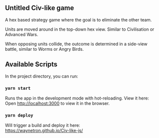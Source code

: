 ## Untitled Civ-like game

A hex based strategy game where the goal is to eliminate the other team.

Units are moved around in the top-down hex view. Similar to Civilisation or Advanced Wars.

When opposing units collide, the outcome is determined in a side-view battle, similar to Worms or Angry Birds.


## Available Scripts

In the project directory, you can run:

### `yarn start`

Runs the app in the development mode with hot-reloading. View it here:\
Open [http://localhost:3000](http://localhost:3000) to view it in the browser.

### `yarn deploy`
Will trigger a build and deploy it here:\
https://waynetron.github.io/Civ-like-js/
